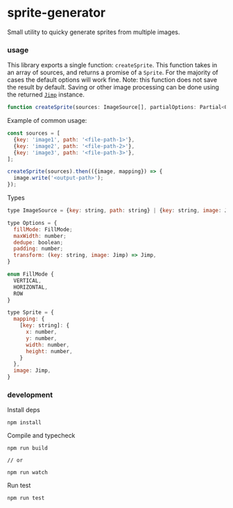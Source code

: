 # sprite-generator

Small utility to quicky generate sprites from multiple images. 

### usage

This library exports a single function: `createSprite`. This function takes in an array of sources, and returns a promise of a `Sprite`. For the majority of cases the default options will work fine. Note: this function does not save the result by default. Saving or other image processing can be done using the returned [`Jimp`](https://www.npmjs.com/package/jimp) instance. 

```js
function createSprite(sources: ImageSource[], partialOptions: Partial<Options>): Promise<Sprite>
```

Example of common usage:

```js
const sources = [
  {key: 'image1', path: '<file-path-1>'},
  {key: 'image2', path: '<file-path-2>'},
  {key: 'image3', path: '<file-path-3>'},
];

createSprite(sources).then(({image, mapping}) => {
  image.write('<output-path>');
});
```

Types

```js
type ImageSource = {key: string, path: string} | {key: string, image: Jimp} | {key: string, buffer: Buffer};

type Options = {
  fillMode: FillMode;
  maxWidth: number;
  dedupe: boolean;
  padding: number;
  transform: (key: string, image: Jimp) => Jimp,
}

enum FillMode {
  VERTICAL,
  HORIZONTAL,
  ROW
}

type Sprite = {
  mapping: {
    [key: string]: {
      x: number,
      y: number,
      width: number,
      height: number,
    }
  },
  image: Jimp,
}
```

### development

Install deps

```
npm install
```

Compile and typecheck

```
npm run build

// or

npm run watch
```

Run test

```
npm run test
```

